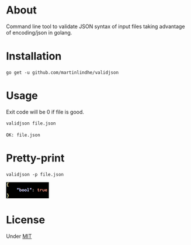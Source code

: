 # About

Command line tool to validate JSON syntax of input files
taking advantage of encoding/json in golang.


# Installation

    go get -u github.com/martinlindhe/validjson


# Usage

Exit code will be 0 if file is good.

    validjson file.json

    OK: file.json


# Pretty-print

    validjson -p file.json

![screenshot](examples/pretty.png)


# License

Under [MIT](LICENSE)
